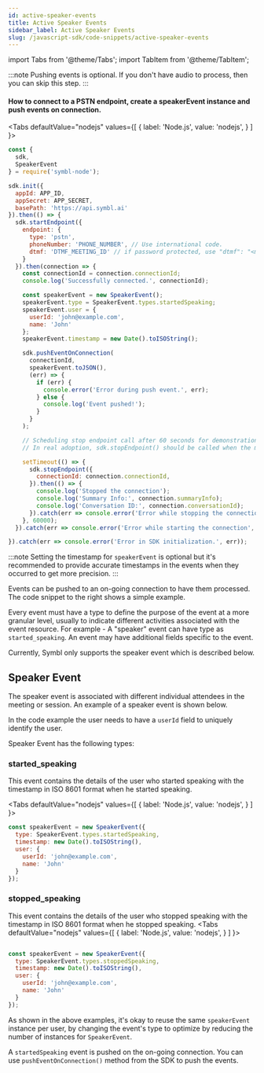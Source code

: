```yaml
---
id: active-speaker-events
title: Active Speaker Events
sidebar_label: Active Speaker Events
slug: /javascript-sdk/code-snippets/active-speaker-events
---
```

import Tabs from '@theme/Tabs';
import TabItem from '@theme/TabItem';

:::note
Pushing events is optional. If you don't have audio to process, then you can skip this step.
:::

#### How to connect to a PSTN endpoint, create a speakerEvent instance and push events on connection.

<Tabs
  defaultValue="nodejs"
  values={[
    { label: 'Node.js', value: 'nodejs', }
  ]
}>

<TabItem value="nodejs">

```js
const {
  sdk,
  SpeakerEvent
} = require('symbl-node');

sdk.init({
  appId: APP_ID,
  appSecret: APP_SECRET,
  basePath: 'https://api.symbl.ai'
}).then(() => {
  sdk.startEndpoint({
    endpoint: {
      type: 'pstn',
      phoneNumber: 'PHONE_NUMBER', // Use international code.
      dtmf: 'DTMF_MEETING_ID' // if password protected, use "dtmf": "<meeting_id>#,#<password>#"
    }
  }).then(connection => {
    const connectionId = connection.connectionId;
    console.log('Successfully connected.', connectionId);

    const speakerEvent = new SpeakerEvent();
    speakerEvent.type = SpeakerEvent.types.startedSpeaking;
    speakerEvent.user = {
      userId: 'john@example.com',
      name: 'John'
    };
    speakerEvent.timestamp = new Date().toISOString();

    sdk.pushEventOnConnection(
      connectionId,
      speakerEvent.toJSON(),
      (err) => {
        if (err) {
          console.error('Error during push event.', err);
        } else {
          console.log('Event pushed!');
        }
      }
    );

    // Scheduling stop endpoint call after 60 seconds for demonstration purposes
    // In real adoption, sdk.stopEndpoint() should be called when the meeting or call actually ends

    setTimeout(() => {
      sdk.stopEndpoint({
        connectionId: connection.connectionId,
      }).then(() => {
        console.log('Stopped the connection');
        console.log('Summary Info:', connection.summaryInfo);
        console.log('Conversation ID:', connection.conversationId);
      }).catch(err => console.error('Error while stopping the connection.', err));
    }, 60000);
  }).catch(err => console.error('Error while starting the connection', err));

}).catch(err => console.error('Error in SDK initialization.', err));
```

</TabItem>
</Tabs>

:::note
Setting the timestamp for `speakerEvent` is optional but it's recommended to provide accurate timestamps in the events when they occurred to get more precision.
:::

Events can be pushed to an on-going connection to have them processed. The code snippet to the right shows a simple example.

Every event must have a type to define the purpose of the event at a more granular level, usually to indicate different activities associated with the
event resource. For example - A "speaker" event can have type as `started_speaking`. An event may have additional fields specific to the event.

Currently, Symbl only supports the speaker event which is described below.

## Speaker Event

The speaker event is associated with different individual attendees in the meeting or session. An example of a speaker event is shown below.

In the code example the user needs to have a `userId` field to uniquely identify the user.

Speaker Event has the following types:


### started_speaking

This event contains the details of the user who started speaking with the timestamp in ISO 8601 format when he started speaking.

<Tabs
  defaultValue="nodejs"
  values={[
    { label: 'Node.js', value: 'nodejs', }
  ]
}>
<TabItem value="nodejs">

```js
const speakerEvent = new SpeakerEvent({
  type: SpeakerEvent.types.startedSpeaking,
  timestamp: new Date().toISOString(),
  user: {
    userId: 'john@example.com',
    name: 'John'
  }
});
```
</TabItem>
<TabItem value="cURL">
</TabItem>
</Tabs>


### stopped_speaking

This event contains the details of the user who stopped speaking with the timestamp in ISO 8601 format when he stopped speaking.
<Tabs
  defaultValue="nodejs"
  values={[
    { label: 'Node.js', value: 'nodejs', }
  ]
}>
<TabItem value="nodejs">

```js

const speakerEvent = new SpeakerEvent({
  type: SpeakerEvent.types.stoppedSpeaking,
  timestamp: new Date().toISOString(),
  user: {
    userId: 'john@example.com',
    name: 'John'
  }
});
```
</TabItem>
<TabItem value="cURL">
</TabItem>
</Tabs>


As shown in the above examples, it's okay to reuse the same `speakerEvent` instance per user, by changing the event's type to optimize by reducing the number of instances for `SpeakerEvent`.

A `startedSpeaking` event is pushed on the on-going connection. You can use `pushEventOnConnection()` method from the SDK to push the events.
